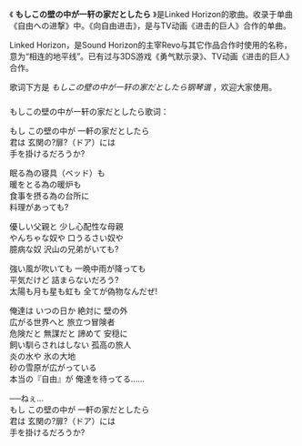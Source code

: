 

《 **もしこの壁の中が一轩の家だとしたら** 》是Linked
Horizon的歌曲。收录于单曲《自由への进撃》中。《向自由进击》，是与TV动画《进击的巨人》合作的单曲。

  

Linked Horizon，是Sound
Horizon的主宰Revo与其它作品合作时使用的名称，意为“相连的地平线”。已有过与3DS游戏《勇气默示录》、TV动画《进击的巨人》合作。

  

歌词下方是 _もしこの壁の中が一轩の家だとしたら钢琴谱_ ，欢迎大家使用。

###  
もしこの壁の中が一轩の家だとしたら歌词：

  
もし この壁の中が 一軒の家だとしたら  
君は 玄関の?扉?（ドア）には  
手を掛けるだろうか?  
  
眠る為の寝具（ベッド）も  
暖をとる為の暖炉も  
食事を摂る為の台所に  
料理があっても?  
  
優しい父親と 少し心配性な母親  
やんちゃな奴や 口うるさい奴や  
臆病な奴 沢山の兄弟がいても?  
  
強い風が吹いても 一晩中雨が降っても  
平気だけど 詰まらないだろう?  
太陽も月も星も虹も 全てが偽物なんだぜ!  
  
俺達は いつの日か 絶対に 壁の外  
広がる世界へと 旅立つ冒険者  
危険だと 無謀だと 諦めて 安穏に  
飼い馴らされはしない 孤高の旅人  
炎の水や 氷の大地  
砂の雪原が広がっている  
本当の『自由』が 俺達を待ってる……  
  
──ねぇ...  
もし この壁の中が 一軒の家だとしたら  
君は 玄関の?扉?（ドア）には  
手を掛けるだろうか?  
  

